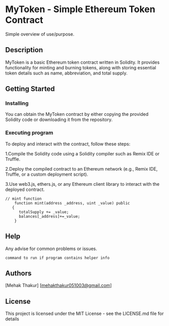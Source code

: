 # MyToken - Simple Ethereum Token Contract

Simple overview of use/purpose.

## Description

MyToken is a basic Ethereum token contract written in Solidity. It provides functionality for minting and burning tokens, along with storing essential token details such as name, abbreviation, and total supply.
## Getting Started

### Installing

You can obtain the MyToken contract by either copying the provided Solidity code or downloading it from the repository.

### Executing program

To deploy and interact with the contract, follow these steps:

1.Compile the Solidity code using a Solidity compiler such as Remix IDE or Truffle.

2.Deploy the compiled contract to an Ethereum network (e.g., Remix IDE, Truffle, or a custom deployment script).

3.Use web3.js, ethers.js, or any Ethereum client library to interact with the deployed contract.
```
// mint function
    function mint(address _address, uint _value) public
   {
      totalSupply += _value;
      balances[_address]+=_value;
    }
```

## Help

Any advise for common problems or issues.
```
command to run if program contains helper info
```

## Authors

[Mehak Thakur] [mehakthakur051003@gmail.com]




## License

This project is licensed under the MIT License - see the LICENSE.md file for details
